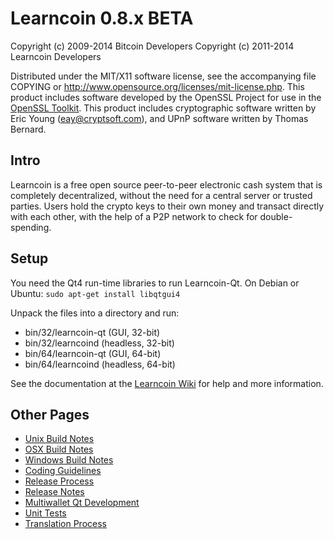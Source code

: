 Learncoin 0.8.x BETA
====================

Copyright (c) 2009-2014 Bitcoin Developers
Copyright (c) 2011-2014 Learncoin Developers

Distributed under the MIT/X11 software license, see the accompanying
file COPYING or http://www.opensource.org/licenses/mit-license.php.
This product includes software developed by the OpenSSL Project for use in the [OpenSSL Toolkit](http://www.openssl.org/). This product includes
cryptographic software written by Eric Young ([eay@cryptsoft.com](mailto:eay@cryptsoft.com)), and UPnP software written by Thomas Bernard.


Intro
---------------------
Learncoin is a free open source peer-to-peer electronic cash system that is
completely decentralized, without the need for a central server or trusted
parties.  Users hold the crypto keys to their own money and transact directly
with each other, with the help of a P2P network to check for double-spending.


Setup
---------------------
You need the Qt4 run-time libraries to run Learncoin-Qt. On Debian or Ubuntu:
	`sudo apt-get install libqtgui4`

Unpack the files into a directory and run:

- bin/32/learncoin-qt (GUI, 32-bit)
- bin/32/learncoind (headless, 32-bit)
- bin/64/learncoin-qt (GUI, 64-bit)
- bin/64/learncoind (headless, 64-bit)

See the documentation at the [Learncoin Wiki](http://learncoin.info)
for help and more information.


Other Pages
---------------------
- [Unix Build Notes](build-unix.md)
- [OSX Build Notes](build-osx.md)
- [Windows Build Notes](build-msw.md)
- [Coding Guidelines](coding.md)
- [Release Process](release-process.md)
- [Release Notes](release-notes.md)
- [Multiwallet Qt Development](multiwallet-qt.md)
- [Unit Tests](unit-tests.md)
- [Translation Process](translation_process.md)
